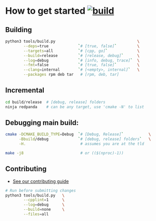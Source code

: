 # How to get started [![build](https://api.shippable.com/projects/5cab6e979bbe6e0007384c8b/badge?branch=master)]()


## Building 

```sh
python3 tools/build.py                                    \
        --deps=true             `# [true, false]`         \
        --targets=all           `# [cpp, go]`             \
        --build=release         `# [release, debug]`      \
        --log=debug             `# [info, debug, trace]`  \
        --fmt=false             `# [true, false]`         \
        --clang=internal        `# [<empty>, internal]`   \
        --packages rpm deb tar   # [rpm, deb, tar]
```


## Incremental 

```sh
cd build/release  # [debug, release] folders
ninja redpanda    # can be any target, use 'cmake -N' to list 
```


## Debugging main build:

```sh
cmake -DCMAKE_BUILD_TYPE=Debug  `# [Debug, Release]`           \
      -Bbuild/debug             `# [debug, release] folders`   \
      -H.                        # assumes you are at the tld 

make -j8                         # or (($(nproc)-1)) 
```


## Contributing
* [See our contributing guide](CONTRIBUTING.md)


```sh
# Run before submitting changes
python3 tools/build.py   \
        --cpplint=1      \
        --log=debug      \
        --build=none     \
        --files=all
```
